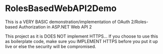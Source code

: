 # RolesBasedWebAPI2Demo
This is a VERY BASIC demonstration/implementation of OAuth 2/Roles-based Authorization in ASP.NET Web API 2

This project as it is DOES NOT implement HTTPS... If you choose to use this as boilerplate code, make sure you IMPLEMENT HTTPS before you put it up live or else the security will be compromised.
